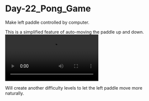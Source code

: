 # Day-22_Pong_Game

Make left paddle controlled by computer.

This is a simplified feature of auto-moving the paddle up and down.
![auto-mode demo video](https://github.com/linbeta/Day-22_Pong_Game/blob/auto-mode/Pong%202021-04-26%20auto_easy_mode.mp4)

Will create another difficulty levels to let the left paddle move more naturally.
